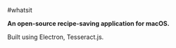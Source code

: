#whatsit

**An open-source recipe-saving application for macOS.**

Built using Electron, Tesseract.js.

